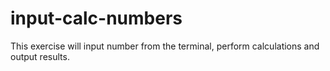 # input-calc-numbers
This exercise will input number from the terminal, perform calculations and output results.
